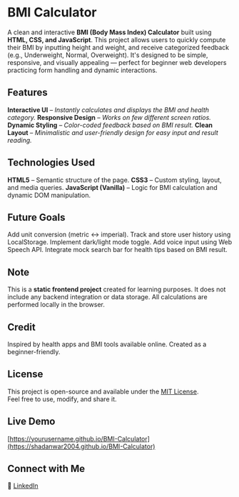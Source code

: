 # BMI Calculator

A clean and interactive **BMI (Body Mass Index) Calculator** built using **HTML, CSS, and JavaScript**. This project allows users to quickly compute their BMI by inputting height and weight, and receive categorized feedback (e.g., Underweight, Normal, Overweight). It's designed to be simple, responsive, and visually appealing — perfect for beginner web developers practicing form handling and dynamic interactions.


## Features

**Interactive UI** – *Instantly calculates and displays the BMI and health category.*
**Responsive Design** – *Works on few different screen ratios.*
**Dynamic Styling** – *Color-coded feedback based on BMI result.*
**Clean Layout** – *Minimalistic and user-friendly design for easy input and result reading.*

## Technologies Used

**HTML5** – Semantic structure of the page.
**CSS3** – Custom styling, layout, and media queries.
**JavaScript (Vanilla)** – Logic for BMI calculation and dynamic DOM manipulation.

## Future Goals

Add unit conversion (metric ↔ imperial).
Track and store user history using LocalStorage.
Implement dark/light mode toggle.
Add voice input using Web Speech API.
Integrate mock search bar for health tips based on BMI result.

## Note

This is a **static frontend project** created for learning purposes. It does not include any backend integration or data storage. All calculations are performed locally in the browser.


## Credit

Inspired by health apps and BMI tools available online. Created as a beginner-friendly.


## License

This project is open-source and available under the [MIT License](https://opensource.org/licenses/MIT).  
Feel free to use, modify, and share it.



## Live Demo

[https://yourusername.github.io/BMI-Calculator](https://shadanwar2004.github.io/BMI-Calculator)


## Connect with Me

🔗 [LinkedIn](https://www.linkedin.com/in/shadanwar07)


